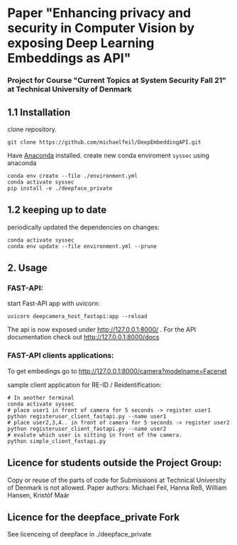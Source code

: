 # Paper "Enhancing privacy and security in Computer Vision by exposing Deep Learning Embeddings as API"
### Project for Course "Current Topics at System Security Fall 21" at Technical University of Denmark

## 1.1 Installation


clone repository.
```
git clone https://github.com/michaelfeil/DeepEmbeddingAPI.git
```
Have [Anaconda](https://docs.anaconda.com/anaconda/install/linux/) installed.
create new conda enviroment `syssec` using anaconda
```
conda env create --file ./environment.yml
conda activate syssec
pip install -e ./deepface_private
```

## 1.2 keeping up to date
periodically updated the dependencies on changes:
```
conda activate syssec
conda env update --file environment.yml --prune
```

## 2. Usage

### FAST-API:
start Fast-API app with uvicorn:
```
uvicorn deepcamera_host_fastapi:app --reload
```
The api is now exposed under http://127.0.0.1:8000/ . 
For the API documentation check out http://127.0.0.1:8000/docs


### FAST-API clients applications:
To get embedings go to http://127.0.0.1:8000/camera?modelname=Facenet

sample client application for RE-ID / Reidentification:
```
# In another terminal
conda activate syssec
# place user1 in front of camera for 5 seconds -> register user1
python registeruser_client_fastapi.py --name user1 
# place user2,3,4.. in front of camera for 5 seconds -> register user2
python registeruser_client_fastapi.py --name user2 
# evalute which user is sitting in front of the camera.
python simple_client_fastapi.py
```

## Licence for students outside the Project Group:
Copy or reuse of the parts of code for Submissions at Technical University of Denmark is not allowed.
Paper authors: Michael Feil, Hanna Reß, William Hansen, Kristóf Maár 

## Licence for the deepface_private Fork
See licenceing of deepface in ./deepface_private
